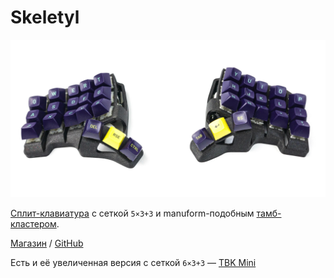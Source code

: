 # Skeletyl

![](/assets/keyboards/bastardkb/skeletyl.jpg)

[Сплит-клавиатура](/dictionary#сплит) с сеткой `5×3+3` и manuform-подобным [тамб-кластером](/dictionary.md#thumb-cluster).

[Магазин](https://bastardkb.com/product/skeletyl-prebuilt-preorder-2/) / [GitHub](https://github.com/Bastardkb/Skeletyl)

Есть и её увеличенная версия с сеткой `6×3+3` — [TBK Mini](/keyboards/bastardkb/TBK_Mini.md)
